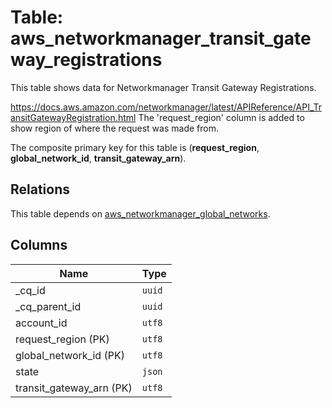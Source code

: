 # Table: aws_networkmanager_transit_gateway_registrations

This table shows data for Networkmanager Transit Gateway Registrations.

https://docs.aws.amazon.com/networkmanager/latest/APIReference/API_TransitGatewayRegistration.html
The  'request_region' column is added to show region of where the request was made from.

The composite primary key for this table is (**request_region**, **global_network_id**, **transit_gateway_arn**).

## Relations

This table depends on [aws_networkmanager_global_networks](aws_networkmanager_global_networks.md).

## Columns

| Name          | Type          |
| ------------- | ------------- |
|_cq_id|`uuid`|
|_cq_parent_id|`uuid`|
|account_id|`utf8`|
|request_region (PK)|`utf8`|
|global_network_id (PK)|`utf8`|
|state|`json`|
|transit_gateway_arn (PK)|`utf8`|